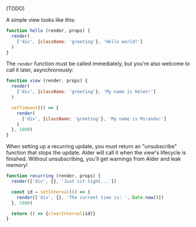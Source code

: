 (TODO)

A simple view looks like this:

```javascript
function hello (render, props) {
  render(
    ['div', {className: 'greeting'}, 'Hello world!']
  )
}
```

The `render` function must be called immediately, but you're also welcome to
call it later, asynchronously:

```javascript
function view (render, props) {
  render(
    ['div', {className: 'greeting'}, 'My name is Helen!']
  )

  setTimeout(() => {
    render(
      ['div', {className: 'greeting'}, 'My name is Miranda!']
    )
  }, 1000)
}
```

When setting up a recurring update, you must return an "unsubscribe" function
that stops the update. Alder will call it when the view's lifecycle is finished.
Without unsubscribing, you'll get warnings from Alder and leak memory!

```javascript
function recurring (render, props) {
  render(['div', {}, 'Just sit tight...'])

  const id = setInterval(() => {
    render(['div', {}, 'The current time is: ', Date.now()])
  }, 1000)

  return () => {clearInterval(id)}
}
```
